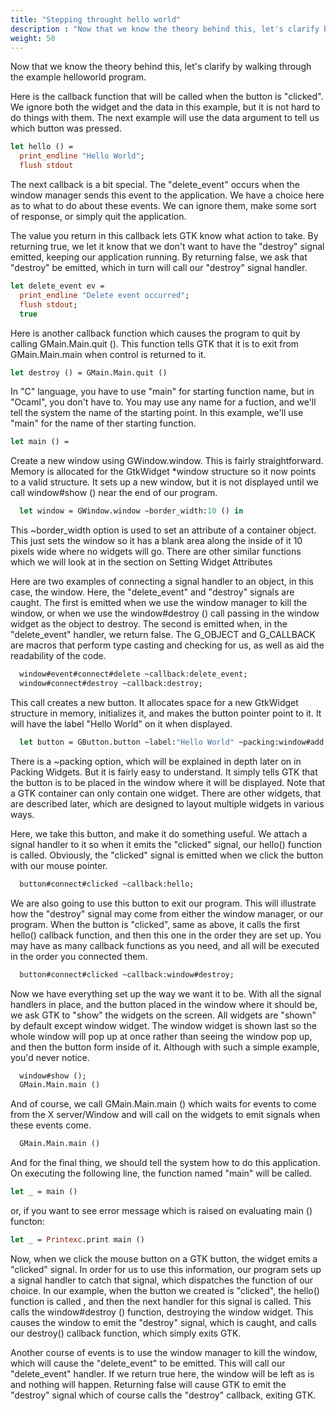 ```yaml
---
title: "Stepping throught hello world"
description : "Now that we know the theory behind this, let's clarify by walking through the example helloworld program."
weight: 50
---
```


Now that we know the theory behind this, let's clarify by walking through the example helloworld program.

Here is the callback function that will be called when the button is "clicked". We ignore both the widget and the data in this example, but it is not hard to do things with them. The next example will use the data argument to tell us which button was pressed.

``` ocaml
let hello () =
  print_endline "Hello World";
  flush stdout
```

The next callback is a bit special. The "delete_event" occurs when the window manager sends this event to the application. We have a choice here as to what to do about these events. We can ignore them, make some sort of response, or simply quit the application.

The value you return in this callback lets GTK know what action to take. By returning true, we let it know that we don't want to have the "destroy" signal emitted, keeping our application running. By returning false, we ask that "destroy" be emitted, which in turn will call our "destroy" signal handler.

``` ocaml
let delete_event ev =
  print_endline "Delete event occurred";
  flush stdout;
  true
```

Here is another callback function which causes the program to quit by calling GMain.Main.quit (). This function tells GTK that it is to exit from GMain.Main.main when control is returned to it.

``` ocaml
let destroy () = GMain.Main.quit ()
```
In "C" language, you have to use "main" for starting function name, but in "Ocaml", you don't have to. You may use any name for a fuction, and we'll tell the system the name of the starting point. In this example, we'll use "main" for the name of ther starting function.

``` ocaml
let main () =
```
Create a new window using GWindow.window. This is fairly straightforward. Memory is allocated for the GtkWidget *window structure so it now points to a valid structure. It sets up a new window, but it is not displayed until we call window#show () near the end of our program.

``` ocaml
  let window = GWindow.window ~border_width:10 () in
```
This ~border_width option is used to set an attribute of a container object. This just sets the window so it has a blank area along the inside of it 10 pixels wide where no widgets will go. There are other similar functions which we will look at in the section on Setting Widget Attributes

Here are two examples of connecting a signal handler to an object, in this case, the window. Here, the "delete_event" and "destroy" signals are caught. The first is emitted when we use the window manager to kill the window, or when we use the window#destroy () call passing in the window widget as the object to destroy. The second is emitted when, in the "delete_event" handler, we return false. The G_OBJECT and G_CALLBACK are macros that perform type casting and checking for us, as well as aid the readability of the code.

``` ocaml
  window#event#connect#delete ~callback:delete_event;
  window#connect#destroy ~callback:destroy;
```
This call creates a new button. It allocates space for a new GtkWidget structure in memory, initializes it, and makes the button pointer point to it. It will have the label "Hello World" on it when displayed.

``` ocaml
  let button = GButton.button ~label:"Hello World" ~packing:window#add () in
```
There is a ~packing option, which will be explained in depth later on in Packing Widgets. But it is fairly easy to understand. It simply tells GTK that the button is to be placed in the window where it will be displayed. Note that a GTK container can only contain one widget. There are other widgets, that are described later, which are designed to layout multiple widgets in various ways.

Here, we take this button, and make it do something useful. We attach a signal handler to it so when it emits the "clicked" signal, our hello() function is called. Obviously, the "clicked" signal is emitted when we click the button with our mouse pointer.

``` ocaml
  button#connect#clicked ~callback:hello;
```
We are also going to use this button to exit our program. This will illustrate how the "destroy" signal may come from either the window manager, or our program. When the button is "clicked", same as above, it calls the first hello() callback function, and then this one in the order they are set up. You may have as many callback functions as you need, and all will be executed in the order you connected them.

``` ocaml
  button#connect#clicked ~callback:window#destroy;
```
Now we have everything set up the way we want it to be. With all the signal handlers in place, and the button placed in the window where it should be, we ask GTK to "show" the widgets on the screen. All widgets are "shown" by default except window widget. The window widget is shown last so the whole window will pop up at once rather than seeing the window pop up, and then the button form inside of it. Although with such a simple example, you'd never notice.

``` ocaml
  window#show ();
  GMain.Main.main ()
```
And of course, we call GMain.Main.main () which waits for events to come from the X server/Window and will call on the widgets to emit signals when these events come.

``` ocaml
  GMain.Main.main ()
```
And for the final thing, we should tell the system how to do this application. On executing the following line, the function named "main" will be called.

``` ocaml
let _ = main ()
```
or, if you want to see error message which is raised on evaluating main () functon:

``` ocaml
let _ = Printexc.print main ()
```
Now, when we click the mouse button on a GTK button, the widget emits a "clicked" signal. In order for us to use this information, our program sets up a signal handler to catch that signal, which dispatches the function of our choice. In our example, when the button we created is "clicked", the hello() function is called , and then the next handler for this signal is called. This calls the window#destroy () function, destroying the window widget. This causes the window to emit the "destroy" signal, which is caught, and calls our destroy() callback function, which simply exits GTK.

Another course of events is to use the window manager to kill the window, which will cause the "delete_event" to be emitted. This will call our "delete_event" handler. If we return true here, the window will be left as is and nothing will happen. Returning false will cause GTK to emit the "destroy" signal which of course calls the "destroy" callback, exiting GTK.


